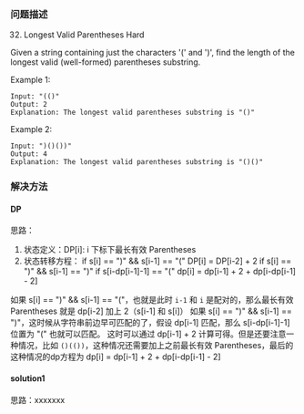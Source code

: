 
### 问题描述
32. Longest Valid Parentheses
Hard

Given a string containing just the characters '(' and ')', 
find the length of the longest valid (well-formed) parentheses substring.

Example 1:
``` 
Input: "(()"
Output: 2
Explanation: The longest valid parentheses substring is "()"
``` 

Example 2:
``` 
Input: ")()())"
Output: 4
Explanation: The longest valid parentheses substring is "()()"
``` 

### 解决方法
#### DP
思路：
1. 状态定义：DP[i]: i 下标下最长有效 Parentheses
2. 状态转移方程：
    if s[i] == ")" && s[i-1] == "(" 
        DP[i] = DP[i-2] + 2
    if s[i] == ")" && s[i-1] == ")"
        if s[i-dp[i-1]-1] == "(" 
            dp[i] = dp[i-1] + 2 + dp[i-dp[i-1] - 2] 

如果 s[i] == ")" && s[i-1] == "("，也就是此时 `i-1` 和 `i` 是配对的，那么最长有效 Parentheses 就是 dp[i-2] 加上 2（s[i-1] 和 s[i]）
如果 s[i] == ")" && s[i-1] == ")"，这时候从字符串前边早可匹配的了，假设 dp[i-1] 匹配，那么 s[i-dp[i-1]-1] 位置为 "(" 也就可以匹配。
    这时可以通过 dp[i-1] + 2 计算可得。但是还要注意一种情况，比如 `()(())`，这种情况还需要加上之前最长有效 Parentheses，最后的这种情况的dp方程为
    dp[i] = dp[i-1] + 2 + dp[i-dp[i-1] - 2]
    
#### solution1
思路：xxxxxxx
